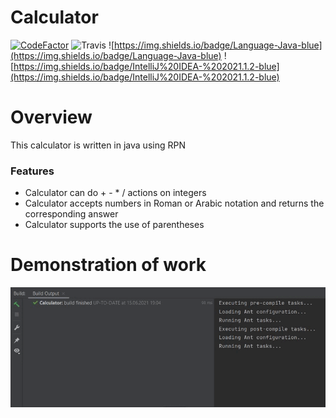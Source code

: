 # Calculator
[![CodeFactor](https://www.codefactor.io/repository/github/barlexandr/calculator/badge)](https://www.codefactor.io/repository/github/barlexandr/calculator)
![Travis](https://travis-ci.com/barlexandr/Calculator.svg?branch=master)
![https://img.shields.io/badge/Language-Java-blue](https://img.shields.io/badge/Language-Java-blue) ![https://img.shields.io/badge/IntelliJ%20IDEA-%202021.1.2-blue](https://img.shields.io/badge/IntelliJ%20IDEA-%202021.1.2-blue)


# Overview
This calculator is written in java using RPN

### Features
* Calculator can do + - * / actions on integers
* Сalculator accepts numbers in Roman or Arabic notation and returns the corresponding answer 
* Сalculator supports the use of parentheses 

# Demonstration of work
![image](https://github.com/barlexandr/Calculator/blob/master/demonstration%20of%20the%20calculator.gif)

